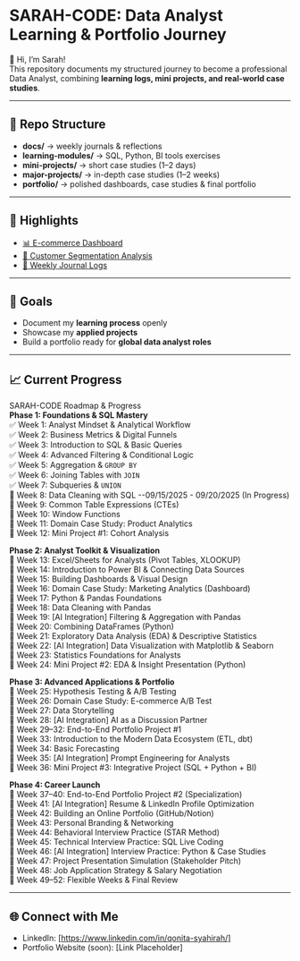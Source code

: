 # SARAH-CODE: Data Analyst Learning & Portfolio Journey

👋 Hi, I’m Sarah!  
This repository documents my structured journey to become a professional Data Analyst, combining **learning logs, mini projects, and real-world case studies**.  

---

## 📂 Repo Structure
- **docs/** → weekly journals & reflections  
- **learning-modules/** → SQL, Python, BI tools exercises  
- **mini-projects/** → short case studies (1–2 days)  
- **major-projects/** → in-depth case studies (1–2 weeks)  
- **portfolio/** → polished dashboards, case studies & final portfolio  

---

## 🚀 Highlights
- [📊 E-commerce Dashboard](major-projects/ecommerce_dashboard/)  
- [👥 Customer Segmentation Analysis](mini-projects/customer_segmentation/)  
- [📝 Weekly Journal Logs](docs/weekly-journal/)  

---

## 🎯 Goals
- Document my **learning process** openly  
- Showcase my **applied projects**  
- Build a portfolio ready for **global data analyst roles**  

---

## 📈 Current Progress
SARAH-CODE Roadmap & Progress  
**Phase 1: Foundations & SQL Mastery**  
✅ Week 1: Analyst Mindset & Analytical Workflow  
✅ Week 2: Business Metrics & Digital Funnels  
✅ Week 3: Introduction to SQL & Basic Queries  
✅ Week 4: Advanced Filtering & Conditional Logic  
✅ Week 5: Aggregation & `GROUP BY`  
✅ Week 6: Joining Tables with `JOIN`  
✅ Week 7: Subqueries & `UNION`  
🔁 Week 8: Data Cleaning with SQL --09/15/2025 - 09/20/2025 (In Progress)  
📌 Week 9: Common Table Expressions (CTEs)  
📌 Week 10: Window Functions  
📌 Week 11: Domain Case Study: Product Analytics  
📌 Week 12: Mini Project #1: Cohort Analysis  

**Phase 2: Analyst Toolkit & Visualization**  
📌 Week 13: Excel/Sheets for Analysts (Pivot Tables, XLOOKUP)  
📌 Week 14: Introduction to Power BI & Connecting Data Sources  
📌 Week 15: Building Dashboards & Visual Design  
📌 Week 16: Domain Case Study: Marketing Analytics (Dashboard)  
📌 Week 17: Python & Pandas Foundations  
📌 Week 18: Data Cleaning with Pandas  
📌 Week 19: [AI Integration] Filtering & Aggregation with Pandas  
📌 Week 20: Combining DataFrames (Python)  
📌 Week 21: Exploratory Data Analysis (EDA) & Descriptive Statistics  
📌 Week 22: [AI Integration] Data Visualization with Matplotlib & Seaborn  
📌 Week 23: Statistics Foundations for Analysts  
📌 Week 24: Mini Project #2: EDA & Insight Presentation (Python)  

**Phase 3: Advanced Applications & Portfolio**  
📌 Week 25: Hypothesis Testing & A/B Testing  
📌 Week 26: Domain Case Study: E-commerce A/B Test  
📌 Week 27: Data Storytelling  
📌 Week 28: [AI Integration] AI as a Discussion Partner  
📌 Week 29–32: End-to-End Portfolio Project #1  
📌 Week 33: Introduction to the Modern Data Ecosystem (ETL, dbt)  
📌 Week 34: Basic Forecasting  
📌 Week 35: [AI Integration] Prompt Engineering for Analysts  
📌 Week 36: Mini Project #3: Integrative Project (SQL + Python + BI)  

**Phase 4: Career Launch**  
📌 Week 37–40: End-to-End Portfolio Project #2 (Specialization)  
📌 Week 41: [AI Integration] Resume & LinkedIn Profile Optimization  
📌 Week 42: Building an Online Portfolio (GitHub/Notion)  
📌 Week 43: Personal Branding & Networking  
📌 Week 44: Behavioral Interview Practice (STAR Method)  
📌 Week 45: Technical Interview Practice: SQL Live Coding  
📌 Week 46: [AI Integration] Interview Practice: Python & Case Studies  
📌 Week 47: Project Presentation Simulation (Stakeholder Pitch)  
📌 Week 48: Job Application Strategy & Salary Negotiation  
📌 Week 49–52: Flexible Weeks & Final Review  

---

## 🌐 Connect with Me
- LinkedIn: [https://www.linkedin.com/in/qonita-syahirah/]  
- Portfolio Website (soon): [Link Placeholder]

